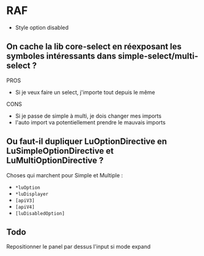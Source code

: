 # RAF

* Style option disabled

## On cache la lib core-select en réexposant les symboles intéressants dans simple-select/multi-select ?

PROS

* Si je veux faire un select, j'importe tout depuis le même

CONS

* Si je passe de simple à multi, je dois changer mes imports
* l'auto import va potentiellement prendre le mauvais imports

## Ou faut-il dupliquer LuOptionDirective en LuSimpleOptionDirective et LuMultiOptionDirective ?

Choses qui marchent pour Simple et Multiple : 
- `*luOption`
- `*luDisplayer`
- `[apiV3]`
- `[apiV4]`
- `[luDisabledOption]`

## Todo

Repositionner le panel par dessus l'input si mode expand
